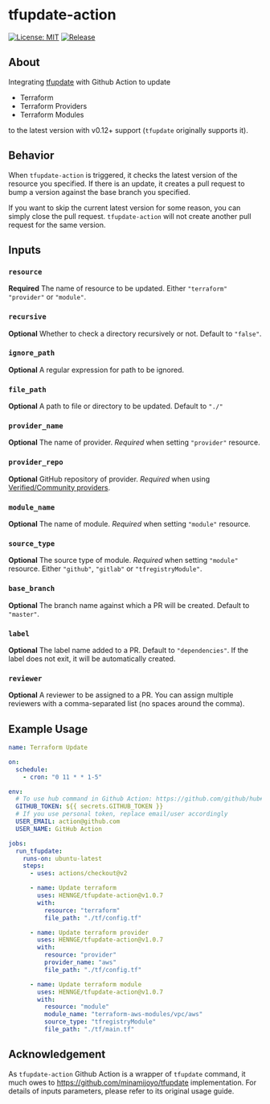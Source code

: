 # tfupdate-action

[![License: MIT](https://img.shields.io/badge/License-MIT-blue.svg)](LICENSE)
[![Release](https://img.shields.io/github/v/release/HENNGE/tfupdate-action)](https://github.com/HENNGE/tfupdate-action/releases)

## About

Integrating [tfupdate](https://github.com/minamijoyo/tfupdate) with Github Action to update

- Terraform
- Terraform Providers
- Terraform Modules

to the latest version with v0.12+ support (`tfupdate` originally supports it).

## Behavior

When `tfupdate-action` is triggered, it checks the latest version of the resource you specified. If there is an update, it creates a pull request to bump a version against the base branch you specified.

If you want to skip the current latest version for some reason, you can simply close the pull request. `tfupdate-action` will not create another pull request for the same version.

## Inputs

### `resource`

**Required** The name of resource to be updated. Either `"terraform"` `"provider"` or `"module"`.

### `recursive`

**Optional** Whether to check a directory recursively or not. Default to `"false"`.

### `ignore_path`

**Optional** A regular expression for path to be ignored.

### `file_path`

**Optional** A path to file or directory to be updated. Default to `"./"`

### `provider_name`

**Optional** The name of provider. _Required_ when setting `"provider"` resource.

### `provider_repo`

**Optional** GitHub repository of provider. _Required_ when using [Verified/Community providers](https://registry.terraform.io/browse/providers?tier=partner%2Ccommunity).

### `module_name`

**Optional** The name of module. _Required_ when setting `"module"` resource.

### `source_type`

**Optional** The source type of module. _Required_ when setting `"module"` resource. Either `"github"`, `"gitlab"` or `"tfregistryModule"`.

### `base_branch`

**Optional** The branch name against which a PR will be created. Default to `"master"`.

### `label`

**Optional** The label name added to a PR. Default to `"dependencies"`. If the label does not exit, it will be automatically created.

### `reviewer`

**Optional** A reviewer to be assigned to a PR. You can assign multiple reviewers with a comma-separated list (no spaces around the comma).

## Example Usage

```yml
name: Terraform Update

on:
  schedule:
    - cron: "0 11 * * 1-5"

env:
  # To use hub command in Github Action: https://github.com/github/hub#github-actions
  GITHUB_TOKEN: ${{ secrets.GITHUB_TOKEN }}
  # If you use personal token, replace email/user accordingly
  USER_EMAIL: action@github.com
  USER_NAME: GitHub Action

jobs:
  run_tfupdate:
    runs-on: ubuntu-latest
    steps:
      - uses: actions/checkout@v2

      - name: Update terraform
        uses: HENNGE/tfupdate-action@v1.0.7
        with:
          resource: "terraform"
          file_path: "./tf/config.tf"

      - name: Update terraform provider
        uses: HENNGE/tfupdate-action@v1.0.7
        with:
          resource: "provider"
          provider_name: "aws"
          file_path: "./tf/config.tf"

      - name: Update terraform module
        uses: HENNGE/tfupdate-action@v1.0.7
        with:
          resource: "module"
          module_name: "terraform-aws-modules/vpc/aws"
          source_type: "tfregistryModule"
          file_path: "./tf/main.tf"
```

## Acknowledgement

As `tfupdate-action` Github Action is a wrapper of `tfupdate` command, it much owes to https://github.com/minamijoyo/tfupdate implementation. For details of inputs parameters, please refer to its original usage guide.
